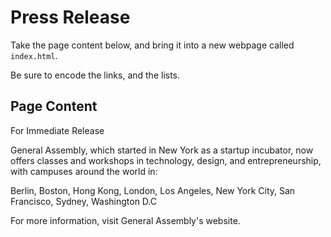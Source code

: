 # Press Release

Take the page content below, and bring it into
a new webpage called `index.html`.

Be sure to encode the links, and the lists.

## Page Content

For Immediate Release

General Assembly, which started in New York as a startup incubator, now offers classes and workshops in technology, design, and entrepreneurship, with campuses around the world in:

Berlin, Boston, Hong Kong, London, Los Angeles, New York City, San Francisco, Sydney, Washington D.C

For more information, visit General Assembly's website.